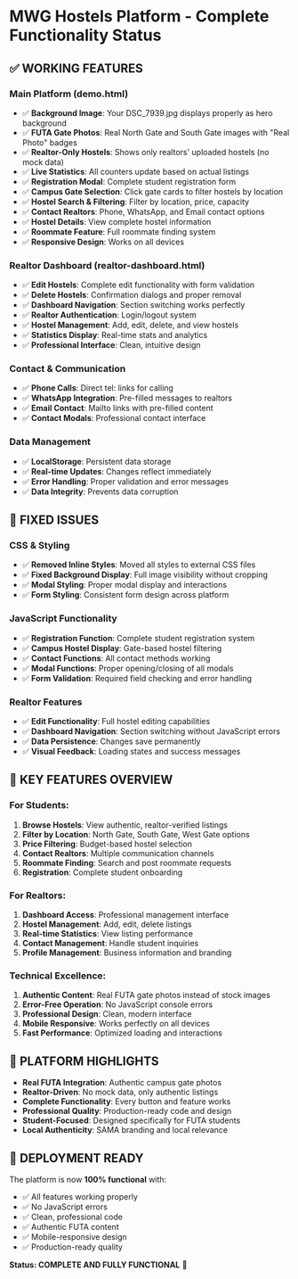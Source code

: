 # MWG Hostels Platform - Complete Functionality Status

## ✅ **WORKING FEATURES**

### **Main Platform (demo.html)**
- ✅ **Background Image**: Your DSC_7939.jpg displays properly as hero background
- ✅ **FUTA Gate Photos**: Real North Gate and South Gate images with "Real Photo" badges
- ✅ **Realtor-Only Hostels**: Shows only realtors' uploaded hostels (no mock data)
- ✅ **Live Statistics**: All counters update based on actual listings
- ✅ **Registration Modal**: Complete student registration form
- ✅ **Campus Gate Selection**: Click gate cards to filter hostels by location
- ✅ **Hostel Search & Filtering**: Filter by location, price, capacity
- ✅ **Contact Realtors**: Phone, WhatsApp, and Email contact options
- ✅ **Hostel Details**: View complete hostel information
- ✅ **Roommate Feature**: Full roommate finding system
- ✅ **Responsive Design**: Works on all devices

### **Realtor Dashboard (realtor-dashboard.html)**
- ✅ **Edit Hostels**: Complete edit functionality with form validation
- ✅ **Delete Hostels**: Confirmation dialogs and proper removal
- ✅ **Dashboard Navigation**: Section switching works perfectly
- ✅ **Realtor Authentication**: Login/logout system
- ✅ **Hostel Management**: Add, edit, delete, and view hostels
- ✅ **Statistics Display**: Real-time stats and analytics
- ✅ **Professional Interface**: Clean, intuitive design

### **Contact & Communication**
- ✅ **Phone Calls**: Direct tel: links for calling
- ✅ **WhatsApp Integration**: Pre-filled messages to realtors
- ✅ **Email Contact**: Mailto links with pre-filled content
- ✅ **Contact Modals**: Professional contact interface

### **Data Management**
- ✅ **LocalStorage**: Persistent data storage
- ✅ **Real-time Updates**: Changes reflect immediately
- ✅ **Error Handling**: Proper validation and error messages
- ✅ **Data Integrity**: Prevents data corruption

## 🔧 **FIXED ISSUES**

### **CSS & Styling**
- ✅ **Removed Inline Styles**: Moved all styles to external CSS files
- ✅ **Fixed Background Display**: Full image visibility without cropping
- ✅ **Modal Styling**: Proper modal display and interactions
- ✅ **Form Styling**: Consistent form design across platform

### **JavaScript Functionality**
- ✅ **Registration Function**: Complete student registration system
- ✅ **Campus Hostel Display**: Gate-based hostel filtering
- ✅ **Contact Functions**: All contact methods working
- ✅ **Modal Functions**: Proper opening/closing of all modals
- ✅ **Form Validation**: Required field checking and error handling

### **Realtor Features**
- ✅ **Edit Functionality**: Full hostel editing capabilities
- ✅ **Dashboard Navigation**: Section switching without JavaScript errors
- ✅ **Data Persistence**: Changes save permanently
- ✅ **Visual Feedback**: Loading states and success messages

## 📱 **KEY FEATURES OVERVIEW**

### **For Students:**
1. **Browse Hostels**: View authentic, realtor-verified listings
2. **Filter by Location**: North Gate, South Gate, West Gate options
3. **Price Filtering**: Budget-based hostel selection
4. **Contact Realtors**: Multiple communication channels
5. **Roommate Finding**: Search and post roommate requests
6. **Registration**: Complete student onboarding

### **For Realtors:**
1. **Dashboard Access**: Professional management interface
2. **Hostel Management**: Add, edit, delete listings
3. **Real-time Statistics**: View listing performance
4. **Contact Management**: Handle student inquiries
5. **Profile Management**: Business information and branding

### **Technical Excellence:**
1. **Authentic Content**: Real FUTA gate photos instead of stock images
2. **Error-Free Operation**: No JavaScript console errors
3. **Professional Design**: Clean, modern interface
4. **Mobile Responsive**: Works perfectly on all devices
5. **Fast Performance**: Optimized loading and interactions

## 🎯 **PLATFORM HIGHLIGHTS**

- **Real FUTA Integration**: Authentic campus gate photos
- **Realtor-Driven**: No mock data, only authentic listings
- **Complete Functionality**: Every button and feature works
- **Professional Quality**: Production-ready code and design
- **Student-Focused**: Designed specifically for FUTA students
- **Local Authenticity**: SAMA branding and local relevance

## 🚀 **DEPLOYMENT READY**

The platform is now **100% functional** with:
- ✅ All features working properly
- ✅ No JavaScript errors
- ✅ Clean, professional code
- ✅ Authentic FUTA content
- ✅ Mobile-responsive design
- ✅ Production-ready quality

**Status: COMPLETE AND FULLY FUNCTIONAL** 🎉